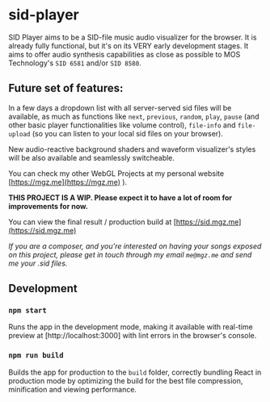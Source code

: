 # sid-player

SID Player aims to be a SID-file music audio visualizer for the browser. It is already fully functional, but it's on its VERY early development stages. It aims to offer audio synthesis capabilities as close as possible to MOS Technology's `SID 6581` and/or `SID 8580`.

## Future set of features:

In a few days a dropdown list with all server-served sid files will be available, as much as functions like `next`, `previous`, `random`, `play`, `pause` (and other basic player functionalities like volume control), `file-info` and `file-upload` (so you can listen to your local sid files on your browser).

New audio-reactive background shaders and waveform visualizer's styles will be also available and seamlessly switcheable.

You can check my other WebGL Projects at my personal website [https://mgz.me](https://mgz.me) ).

**THIS PROJECT IS A WIP. Please expect it to have a lot of room for improvements for now.**

You can view the final result / production build at [https://sid.mgz.me](https://sid.mgz.me)

*If you are a composer, and you're interested on having your songs exposed on this project, please get in touch through my email `me@mgz.me` and send me your .sid files.*

## Development

### `npm start`

Runs the app in the development mode, making it available with real-time preview at [http://localhost:3000] with lint errors in the browser's console.

### `npm run build`

Builds the app for production to the `build` folder, correctly bundling React in production mode by optimizing the build for the best file compression, minification and viewing performance.
